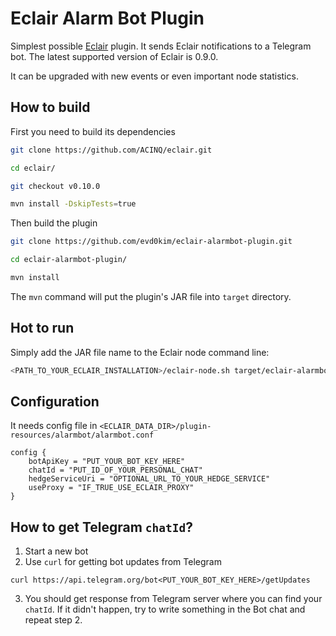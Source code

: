 # Eclair Alarm Bot Plugin

Simplest possible [Eclair](https://github.com/ACINQ/eclair) plugin. It sends Eclair notifications to a Telegram bot. The latest supported version of Eclair is 0.9.0.

It can be upgraded with new events or even important node statistics.

## How to build

First you need to build its dependencies

```bash
git clone https://github.com/ACINQ/eclair.git

cd eclair/

git checkout v0.10.0

mvn install -DskipTests=true
```

Then build the plugin
```bash
git clone https://github.com/evd0kim/eclair-alarmbot-plugin.git

cd eclair-alarmbot-plugin/

mvn install
```

The `mvn` command will put the plugin's JAR file into `target` directory. 

## Hot to run

Simply add the JAR file name to the Eclair node command line:

```bash
<PATH_TO_YOUR_ECLAIR_INSTALLATION>/eclair-node.sh target/eclair-alarmbot_2.13-0.10.0.jar
```

## Configuration

It needs config file in `<ECLAIR_DATA_DIR>/plugin-resources/alarmbot/alarmbot.conf`

```
config {
    botApiKey = "PUT_YOUR_BOT_KEY_HERE"
    chatId = "PUT_ID_OF_YOUR_PERSONAL_CHAT"
    hedgeServiceUri = "OPTIONAL_URL_TO_YOUR_HEDGE_SERVICE"
    useProxy = "IF_TRUE_USE_ECLAIR_PROXY"
}
```

## How to get Telegram `chatId`?

1. Start a new bot
2. Use `curl` for getting bot updates from Telegram
```
curl https://api.telegram.org/bot<PUT_YOUR_BOT_KEY_HERE>/getUpdates
```
3. You should get response from Telegram server where you can find your 
   `chatId`. If it didn't happen, try to write something in the Bot chat
   and repeat step 2.